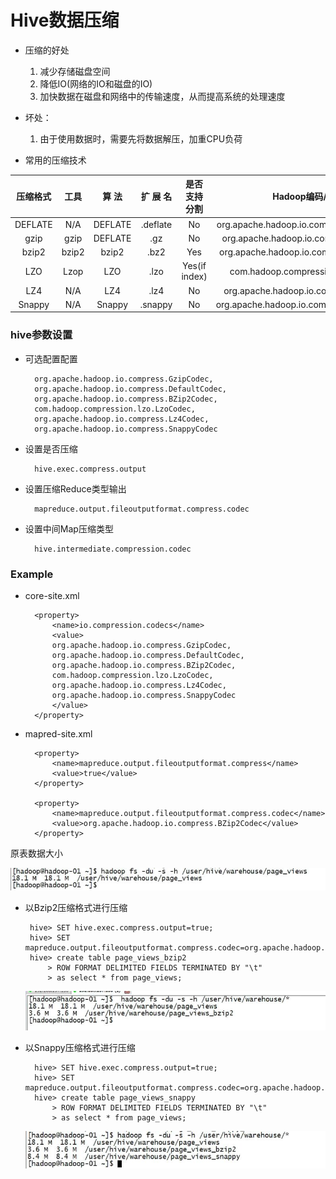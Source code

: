 # Hive数据压缩

- 压缩的好处

	1. 减少存储磁盘空间
	2. 降低IO(网络的IO和磁盘的IO)
	3. 加快数据在磁盘和网络中的传输速度，从而提高系统的处理速度

- 坏处：
    1. 由于使用数据时，需要先将数据解压，加重CPU负荷

- 常用的压缩技术

|压缩格式|  工具 | 算 法 | 扩 展 名 | 是否支持分割 | Hadoop编码/解码器 |
|:-----:|:----:|:-----:|:------:|:-----------:|:-----------:|
|DEFLATE| N/A | DEFLATE|.deflate|   No       |org.apache.hadoop.io.compress.DefaultCodec|
| gzip | gzip | DEFLATE|  .gz   |   No       |org.apache.hadoop.io.compress.GzipCodec|
| bzip2| bzip2| bzip2  |  .bz2  |   Yes      |org.apache.hadoop.io.compress.BZip2Codec|
| LZO  | Lzop | LZO    |  .lzo  |Yes(if index)|com.hadoop.compression.lzo.LzoCodec|
| LZ4  | N/A  | LZ4    |  .lz4  |   No       |org.apache.hadoop.io.compress.Lz4Codec|
|Snappy| N/A  | Snappy | .snappy|   No       |org.apache.hadoop.io.compress.SnappyCodec|


### hive参数设置

- 可选配置配置

		org.apache.hadoop.io.compress.GzipCodec,
		org.apache.hadoop.io.compress.DefaultCodec,
		org.apache.hadoop.io.compress.BZip2Codec,
		com.hadoop.compression.lzo.LzoCodec,
		org.apache.hadoop.io.compress.Lz4Codec,
		org.apache.hadoop.io.compress.SnappyCodec

- 设置是否压缩  
		
		hive.exec.compress.output

- 设置压缩Reduce类型输出 

		mapreduce.output.fileoutputformat.compress.codec 

- 设置中间Map压缩类型

		hive.intermediate.compression.codec 
		
		
		
### Example		
 
- core-site.xml

		<property>
			<name>io.compression.codecs</name>
			<value>
			org.apache.hadoop.io.compress.GzipCodec,
			org.apache.hadoop.io.compress.DefaultCodec,
			org.apache.hadoop.io.compress.BZip2Codec,
			com.hadoop.compression.lzo.LzoCodec,
			org.apache.hadoop.io.compress.Lz4Codec,
			org.apache.hadoop.io.compress.SnappyCodec
			</value>
		</property>

- mapred-site.xml

		<property>
			<name>mapreduce.output.fileoutputformat.compress</name>
			<value>true</value>
		</property>
		
		<property>
			<name>mapreduce.output.fileoutputformat.compress.codec</name>
			<value>org.apache.hadoop.io.compress.BZip2Codec</value>
		</property>


原表数据大小

![0](./pic/result-0.png)

-  以Bzip2压缩格式进行压缩

		hive> SET hive.exec.compress.output=true;
		hive> SET mapreduce.output.fileoutputformat.compress.codec=org.apache.hadoop.io.compress.BZip2Codec;
		hive> create table page_views_bzip2
    		> ROW FORMAT DELIMITED FIELDS TERMINATED BY "\t"
    		> as select * from page_views;
    		
    ![1](./pic/result-1.png)
    
- 以Snappy压缩格式进行压缩

		hive> SET hive.exec.compress.output=true;
		hive> SET mapreduce.output.fileoutputformat.compress.codec=org.apache.hadoop.io.compress.SnappyCodec;
		hive> create table page_views_snappy
			> ROW FORMAT DELIMITED FIELDS TERMINATED BY "\t"
			> as select * from page_views;
			
	![2](./pic/result-2.png)


		
		
		
		
		
		
		
		
		
		
		
		
		
		
		
		
		
		
		
		
		
		
		